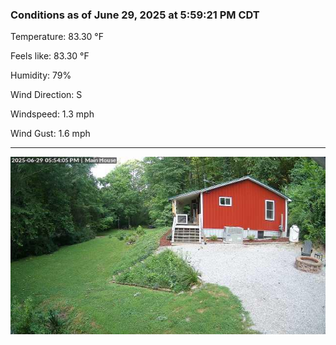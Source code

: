### Conditions as of June 29, 2025 at 5:59:21 PM CDT 

Temperature: 83.30 &deg;F

Feels like: 83.30 &deg;F

Humidity: 79%

Wind Direction: S

Windspeed: 1.3 mph

Wind Gust: 1.6 mph

---

<img src="./images/latest.jpeg"/>

